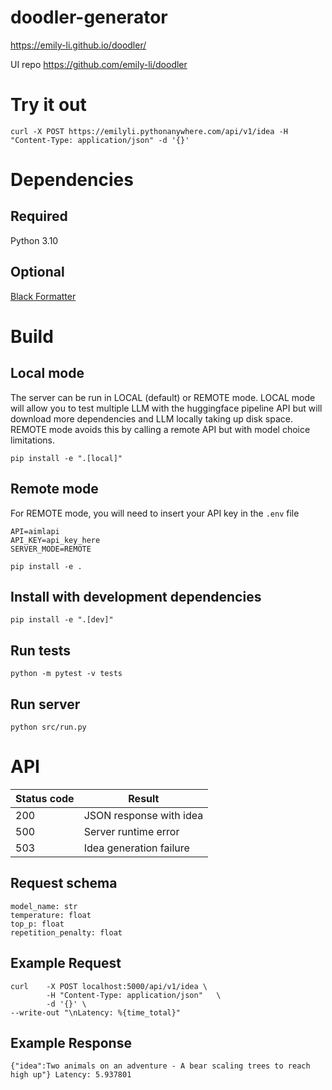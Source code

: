 # doodler-generator

https://emily-li.github.io/doodler/

UI repo https://github.com/emily-li/doodler

# Try it out

```
curl -X POST https://emilyli.pythonanywhere.com/api/v1/idea -H "Content-Type: application/json" -d '{}'
```

# Dependencies

## Required

Python 3.10

## Optional

[Black Formatter](https://marketplace.visualstudio.com/items?itemName=ms-python.black-formatter)

# Build

## Local mode

The server can be run in LOCAL (default) or REMOTE mode. LOCAL mode will allow you to test multiple LLM with the huggingface pipeline API but will download more dependencies and LLM locally taking up disk space. REMOTE mode avoids this by calling a remote API but with model choice limitations.

`pip install -e ".[local]"`

## Remote mode

For REMOTE mode, you will need to insert your API key in the `.env` file

```
API=aimlapi
API_KEY=api_key_here
SERVER_MODE=REMOTE
```

`pip install -e .`

## Install with development dependencies

`pip install -e ".[dev]"`

## Run tests

`python -m pytest -v tests`

## Run server

`python src/run.py`

# API

| Status code | Result                  |
| ----------- | ----------------------- |
| 200         | JSON response with idea |
| 500         | Server runtime error    |
| 503         | Idea generation failure |

## Request schema

```
model_name: str
temperature: float
top_p: float
repetition_penalty: float
```

## Example Request

```
curl    -X POST localhost:5000/api/v1/idea \
        -H "Content-Type: application/json"   \
        -d '{}' \
--write-out "\nLatency: %{time_total}"
```

## Example Response

`{"idea":Two animals on an adventure - A bear scaling trees to reach high up"}
Latency: 5.937801`
